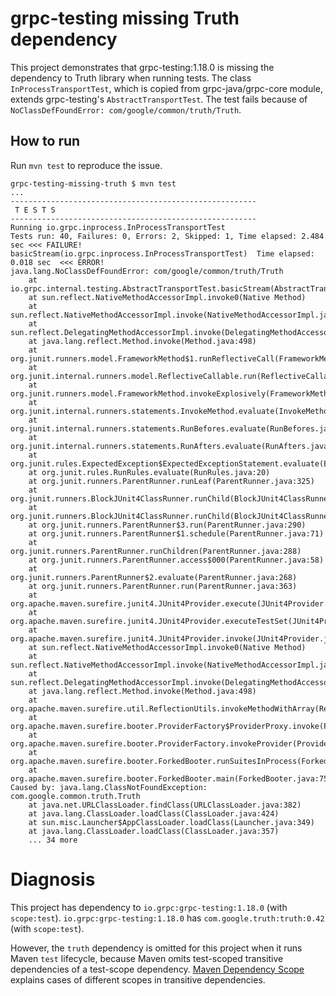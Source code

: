 # grpc-testing missing Truth dependency

This project demonstrates that grpc-testing:1.18.0 is missing the dependency to Truth library
when running tests.
The class `InProcessTransportTest`, which is copied from grpc-java/grpc-core module,
extends grpc-testing's `AbstractTransportTest`.
The test fails because of `NoClassDefFoundError: com/google/common/truth/Truth`.

## How to run

Run `mvn test` to reproduce the issue.

```
grpc-testing-missing-truth $ mvn test
...
-------------------------------------------------------
 T E S T S
-------------------------------------------------------
Running io.grpc.inprocess.InProcessTransportTest
Tests run: 40, Failures: 0, Errors: 2, Skipped: 1, Time elapsed: 2.484 sec <<< FAILURE!
basicStream(io.grpc.inprocess.InProcessTransportTest)  Time elapsed: 0.018 sec  <<< ERROR!
java.lang.NoClassDefFoundError: com/google/common/truth/Truth
	at io.grpc.internal.testing.AbstractTransportTest.basicStream(AbstractTransportTest.java:771)
	at sun.reflect.NativeMethodAccessorImpl.invoke0(Native Method)
	at sun.reflect.NativeMethodAccessorImpl.invoke(NativeMethodAccessorImpl.java:62)
	at sun.reflect.DelegatingMethodAccessorImpl.invoke(DelegatingMethodAccessorImpl.java:43)
	at java.lang.reflect.Method.invoke(Method.java:498)
	at org.junit.runners.model.FrameworkMethod$1.runReflectiveCall(FrameworkMethod.java:50)
	at org.junit.internal.runners.model.ReflectiveCallable.run(ReflectiveCallable.java:12)
	at org.junit.runners.model.FrameworkMethod.invokeExplosively(FrameworkMethod.java:47)
	at org.junit.internal.runners.statements.InvokeMethod.evaluate(InvokeMethod.java:17)
	at org.junit.internal.runners.statements.RunBefores.evaluate(RunBefores.java:26)
	at org.junit.internal.runners.statements.RunAfters.evaluate(RunAfters.java:27)
	at org.junit.rules.ExpectedException$ExpectedExceptionStatement.evaluate(ExpectedException.java:239)
	at org.junit.rules.RunRules.evaluate(RunRules.java:20)
	at org.junit.runners.ParentRunner.runLeaf(ParentRunner.java:325)
	at org.junit.runners.BlockJUnit4ClassRunner.runChild(BlockJUnit4ClassRunner.java:78)
	at org.junit.runners.BlockJUnit4ClassRunner.runChild(BlockJUnit4ClassRunner.java:57)
	at org.junit.runners.ParentRunner$3.run(ParentRunner.java:290)
	at org.junit.runners.ParentRunner$1.schedule(ParentRunner.java:71)
	at org.junit.runners.ParentRunner.runChildren(ParentRunner.java:288)
	at org.junit.runners.ParentRunner.access$000(ParentRunner.java:58)
	at org.junit.runners.ParentRunner$2.evaluate(ParentRunner.java:268)
	at org.junit.runners.ParentRunner.run(ParentRunner.java:363)
	at org.apache.maven.surefire.junit4.JUnit4Provider.execute(JUnit4Provider.java:252)
	at org.apache.maven.surefire.junit4.JUnit4Provider.executeTestSet(JUnit4Provider.java:141)
	at org.apache.maven.surefire.junit4.JUnit4Provider.invoke(JUnit4Provider.java:112)
	at sun.reflect.NativeMethodAccessorImpl.invoke0(Native Method)
	at sun.reflect.NativeMethodAccessorImpl.invoke(NativeMethodAccessorImpl.java:62)
	at sun.reflect.DelegatingMethodAccessorImpl.invoke(DelegatingMethodAccessorImpl.java:43)
	at java.lang.reflect.Method.invoke(Method.java:498)
	at org.apache.maven.surefire.util.ReflectionUtils.invokeMethodWithArray(ReflectionUtils.java:189)
	at org.apache.maven.surefire.booter.ProviderFactory$ProviderProxy.invoke(ProviderFactory.java:165)
	at org.apache.maven.surefire.booter.ProviderFactory.invokeProvider(ProviderFactory.java:85)
	at org.apache.maven.surefire.booter.ForkedBooter.runSuitesInProcess(ForkedBooter.java:115)
	at org.apache.maven.surefire.booter.ForkedBooter.main(ForkedBooter.java:75)
Caused by: java.lang.ClassNotFoundException: com.google.common.truth.Truth
	at java.net.URLClassLoader.findClass(URLClassLoader.java:382)
	at java.lang.ClassLoader.loadClass(ClassLoader.java:424)
	at sun.misc.Launcher$AppClassLoader.loadClass(Launcher.java:349)
	at java.lang.ClassLoader.loadClass(ClassLoader.java:357)
	... 34 more
```

# Diagnosis

This project has dependency to `io.grpc:grpc-testing:1.18.0` (with `scope:test`).
`io.grpc:grpc-testing:1.18.0` has `com.google.truth:truth:0.42` (with `scope:test`).

However, the `truth` dependency is omitted for this project when it runs Maven `test` lifecycle,
because Maven omits test-scoped transitive dependencies of a test-scope dependency.
[Maven Dependency Scope][1] explains cases of different scopes in transitive dependencies.

[1]: https://maven.apache.org/guides/introduction/introduction-to-dependency-mechanism.html#Dependency_Scope
